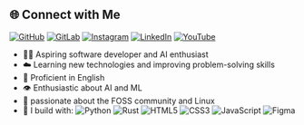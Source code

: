 ## 🌐 Connect with Me

[![GitHub](https://img.shields.io/badge/github-%23282828.svg?&style=for-the-badge&logo=github&logoColor=%23ebdbb2)](https://github.com/zanyshh)
[![GitLab](https://img.shields.io/badge/gitlab-%23282828.svg?&style=for-the-badge&logo=gitlab&logoColor=%23fabd2f)](https://gitlab.com/sanishsangeeth973)
[![Instagram](https://img.shields.io/badge/instagram-%23282828.svg?&style=for-the-badge&logo=instagram&logoColor=%23d65d0e)](https://www.instagram.com/zanyshh/)
[![LinkedIn](https://img.shields.io/badge/linkedin-%23282828.svg?&style=for-the-badge&logo=linkedin&logoColor=%23458588)](https://www.linkedin.com/in/sanish-sangeeth-64b86b310/)
[![YouTube](https://img.shields.io/badge/youtube-%23282828.svg?&style=for-the-badge&logo=youtube&logoColor=%23cc241d)](https://www.youtube.com/@zanylyf)





- 🐻‍❄️ Aspiring software developer and AI enthusiast
- ☁️ Learning new technologies and improving problem-solving skills
- 💬 Proficient in English
- 👁️ Enthusiastic about AI and ML
- 🏐 passionate about the FOSS community and Linux
- 🍵 I build with:
![Python](https://img.shields.io/badge/python-%23282828?style=flat&logo=python&logoColor=%23fabd2f)
![Rust](https://img.shields.io/badge/rust-%23282828.svg?style=flat&logo=rust&logoColor=%23d65d0e)
![HTML5](https://img.shields.io/badge/html5-%23282828.svg?style=flat&logo=html5&logoColor=%23cc241d)
![CSS3](https://img.shields.io/badge/css3-%23282828.svg?style=flat&logo=css3&logoColor=%23458588)
![JavaScript](https://img.shields.io/badge/javascript-%23282828?style=flat&logo=javascript&logoColor=%23fabd2f) 
![Figma](https://img.shields.io/badge/figma-%23282828.svg?style=flat&logo=figma&logoColor=%23b16286)









